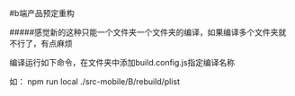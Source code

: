
#b端产品预定重构

#####感觉新的这种只能一个文件夹一个文件夹的编译，如果编译多个文件夹就不行了，有点麻烦

编译运行如下命令，在文件夹中添加build.config.js指定编译名称

如：
npm run local ./src-mobile/B/rebuild/plist





